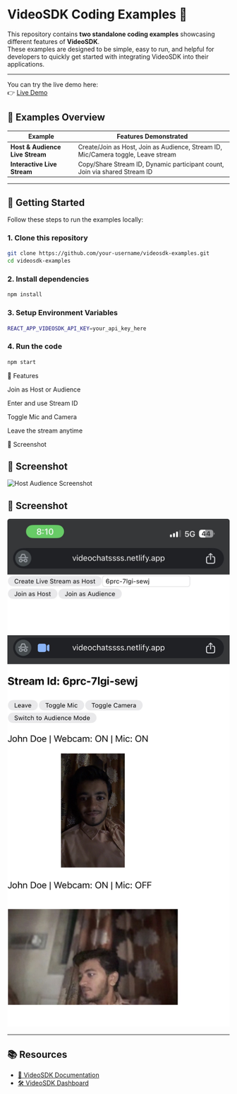 # VideoSDK Coding Examples 🎥

This repository contains **two standalone coding examples** showcasing different features of **VideoSDK**.  
These examples are designed to be simple, easy to run, and helpful for developers to quickly get started with integrating VideoSDK into their applications.

---


You can try the live demo here:  
👉 [Live Demo](https://videochatssss.netlify.app/)

## 📌 Examples Overview

| Example | Features Demonstrated |
|---------|------------------------|
| **Host & Audience Live Stream** | Create/Join as Host, Join as Audience, Stream ID, Mic/Camera toggle, Leave stream |
| **Interactive Live Stream** | Copy/Share Stream ID, Dynamic participant count, Join via shared Stream ID |

---

## 🚀 Getting Started

Follow these steps to run the examples locally:

### 1. Clone this repository
```bash
git clone https://github.com/your-username/videosdk-examples.git
cd videosdk-examples
```


### 2. Install dependencies
```bash
npm install
```


### 3. Setup Environment Variables
```bash
REACT_APP_VIDEOSDK_API_KEY=your_api_key_here
```

### 4. Run the code
```bash
npm start
```

📖 Features

Join as Host or Audience

Enter and use Stream ID

Toggle Mic and Camera

Leave the stream anytime


📸 Screenshot
## 📸 Screenshot
![Host Audience Screenshot](./videosdk.jpeg)
## 📸 Screenshot
![Interactive Screenshot](./videosdk2.jpg)
![Interactive Screenshot](./videosdk3.jpg)

---

## 📚 Resources

- [📘 VideoSDK Documentation](https://docs.videosdk.live/)  
- [🛠️ VideoSDK Dashboard](https://app.videosdk.live/)




